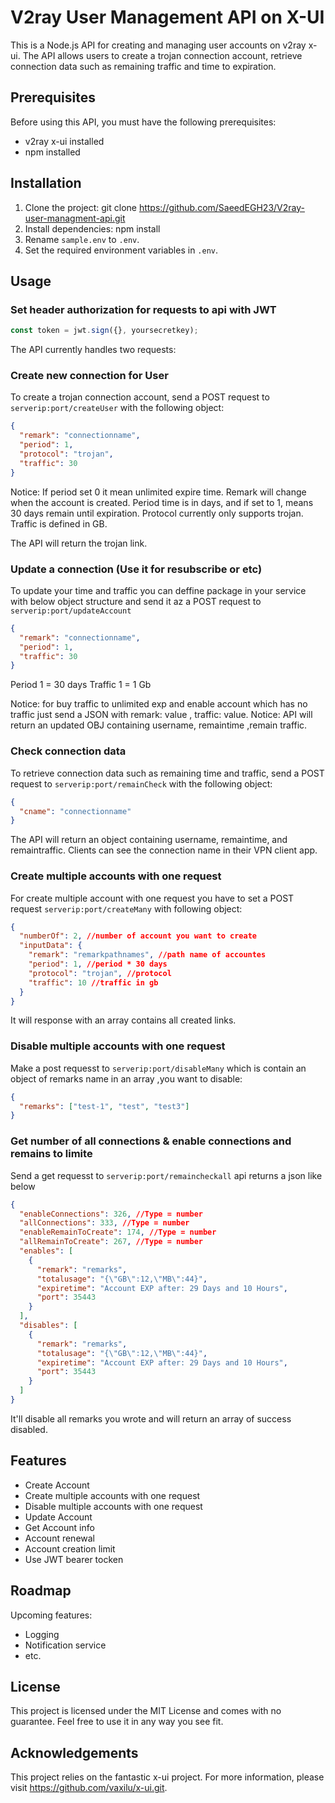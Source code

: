 # V2ray User Management API on X-UI

This is a Node.js API for creating and managing user accounts on v2ray x-ui. The API allows users to create a trojan connection account, retrieve connection data such as remaining traffic and time to expiration.

## Prerequisites

Before using this API, you must have the following prerequisites:

- v2ray x-ui installed
- npm installed

## Installation

1. Clone the project:
   git clone https://github.com/SaeedEGH23/V2ray-user-managment-api.git
2. Install dependencies:
   npm install
3. Rename `sample.env` to `.env`.
4. Set the required environment variables in `.env`.

## Usage

### Set header authorization for requests to api with JWT

```js
const token = jwt.sign({}, yoursecretkey);
```

The API currently handles two requests:

### Create new connection for User

To create a trojan connection account, send a POST request to `serverip:port/createUser` with the following object:

```json
{
  "remark": "connectionname",
  "period": 1,
  "protocol": "trojan",
  "traffic": 30
}
```

Notice: If period set 0 it mean unlimited expire time.
Remark will change when the account is created. Period time is in days, and if set to 1, means 30 days remain until expiration. Protocol currently only supports trojan. Traffic is defined in GB.

The API will return the trojan link.

### Update a connection (Use it for resubscribe or etc)

To update your time and traffic you can deffine package in your service with below object structure and send it az a POST request to `serverip:port/updateAccount`

```json
{
  "remark": "connectionname",
  "period": 1,
  "traffic": 30
}
```

Period 1 = 30 days
Traffic 1 = 1 Gb

Notice: for buy traffic to unlimited exp and enable account which has no traffic just send a JSON with remark: value , traffic: value.
Notice: API will return an updated OBJ containing username, remaintime ,remain traffic.

### Check connection data

To retrieve connection data such as remaining time and traffic, send a POST request to `serverip:port/remainCheck` with the following object:

```json
{
  "cname": "connectionname"
}
```

The API will return an object containing username, remaintime, and remaintraffic. Clients can see the connection name in their VPN client app.

### Create multiple accounts with one request

For create multiple account with one request you have to set a POST request `serverip:port/createMany` with following object:

```json
{
  "numberOf": 2, //number of account you want to create
  "inputData": {
    "remark": "remarkpathnames", //path name of accountes
    "period": 1, //period * 30 days
    "protocol": "trojan", //protocol
    "traffic": 10 //traffic in gb
  }
}
```

It will response with an array contains all created links.

### Disable multiple accounts with one request

Make a post requesst to `serverip:port/disableMany` which is contain an object of remarks name in an array ,you want to disable:

```json
{
  "remarks": ["test-1", "test", "test3"]
}
```

### Get number of all connections & enable connections and remains to limite

Send a get requesst to `serverip:port/remaincheckall` api returns a json like below

```json
{
  "enableConnections": 326, //Type = number
  "allConnections": 333, //Type = number
  "enableRemainToCreate": 174, //Type = number
  "allRemainToCreate": 267, //Type = number
  "enables": [
    {
      "remark": "remarks",
      "totalusage": "{\"GB\":12,\"MB\":44}",
      "expiretime": "Account EXP after: 29 Days and 10 Hours",
      "port": 35443
    }
  ],
  "disables": [
    {
      "remark": "remarks",
      "totalusage": "{\"GB\":12,\"MB\":44}",
      "expiretime": "Account EXP after: 29 Days and 10 Hours",
      "port": 35443
    }
  ]
}
```

It'll disable all remarks you wrote and will return an array of success disabled.

## Features

- Create Account
- Create multiple accounts with one request
- Disable multiple accounts with one request
- Update Account
- Get Account info
- Account renewal
- Account creation limit
- Use JWT bearer tocken

## Roadmap

Upcoming features:

- Logging
- Notification service
- etc.

## License

This project is licensed under the MIT License and comes with no guarantee. Feel free to use it in any way you see fit.

## Acknowledgements

This project relies on the fantastic x-ui project. For more information, please visit https://github.com/vaxilu/x-ui.git.
